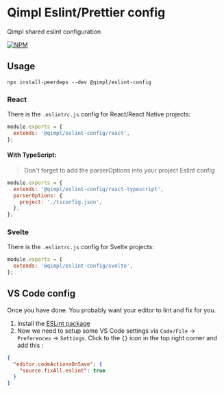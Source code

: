# Qimpl Eslint/Prettier config

Qimpl shared eslint configuration

[![NPM](https://img.shields.io/npm/v/@qimpl/eslint-config.svg)](https://www.npmjs.com/package/@qimpl/eslint-config)

## Usage

```
npx install-peerdeps --dev @qimpl/eslint-config
```

### React

There is the `.eslintrc.js` config for React/React Native projects:

```js
module.exports = {
  extends: '@qimpl/eslint-config/react',
};
```

#### With TypeScript:

> Don't forget to add the parserOptions into your project Eslint config

```js
module.exports = {
  extends: '@qimpl/eslint-config/react-typescript',
  parserOptions: {
    project: './tsconfig.json',
  },
};
```

### Svelte

There is the `.eslintrc.js` config for Svelte projects:

```js
module.exports = {
  extends: '@qimpl/eslint-config/svelte',
};
```

## VS Code config

Once you have done. You probably want your editor to lint and fix for you.

1. Install the [ESLint package](https://marketplace.visualstudio.com/items?itemName=dbaeumer.vscode-eslint)
2. Now we need to setup some VS Code settings via `Code/File` → `Preferences` → `Settings`. Click to the `{}` icon in the top right corner and add this :

```json
{
  "editor.codeActionsOnSave": {
    "source.fixAll.eslint": true
  }
}
```
